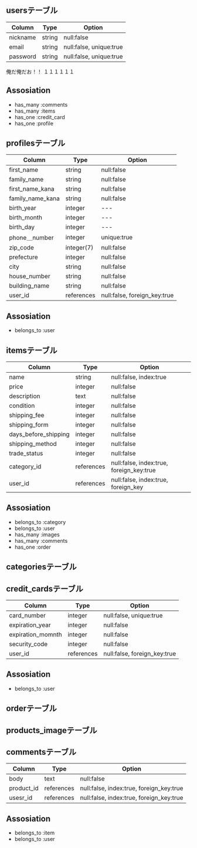 ## usersテーブル

|Column|Type|Option|
|------|----|------|
|nickname|string|null:false|
|email|string|null:false, unique:true|
|password|string|null:false, unique:true|





俺だ俺だお！！
１１１１１１
## Assosiation
- has_many :comments
- has_many :items
- has_one :credit_card
- has_one :profile

## profilesテーブル

|Column|Type|Option|
|------|----|------|
|first_name|string|null:false|
|family_name|string|null:false|
|first_name_kana|string|null:false|
|family_name_kana|string|null:false|
|birth_year|integer|---|
|birth_month|integer|---|
|birth_day|integer|---|
|phone＿number|integer|unique:true|
|zip_code|integer(7)|null:false|
|prefecture|integer|null:false|
|city|string|null:false|
|house_number|string|null:false|
|building_name|string|null:false|
|user_id|references|null:false, foreign_key:true|

## Assosiation
- belongs_to :user

## itemsテーブル

|Column|Type|Option|
|------|----|------|
|name|string|null:false, index:true|
|price|integer|null:false|
|description|text|null:false|
|condition|integer|null:false|
|shipping_fee|integer|null:false|
|shipping_form|integer|null:false|
|days_before_shipping|integer|null:false|
|shipping_method|integer|null:false|
|trade_status|integer|null:false|
|category_id|references|null:false, index:true, foreign_key:true|
|user_id|references|null:false, index:true, foreign_key|

## Assosiation
- belongs_to :category
- belongs_to :user
- has_many :images
- has_many :comments
- has_one :order

## categoriesテーブル

## credit_cardsテーブル

|Column|Type|Option|
|------|----|------|
|card_number|integer|null:false, unique:true|
|expiration_year|integer|null:false|
|expiration_momnth|integer|null:false|
|security_code|integer|null:false|
|user_id|references|null:false, foreign_key:true|

## Assosiation
- belongs_to :user

## orderテーブル

## products_imageテーブル

## commentsテーブル
|Column|Type|Option|
|------|----|------|
|body|text|null:false|
|product_id|references|null:false, index:true, foreign_key:true|
|usesr_id|references|null:false, index:true, foreign_key:true|

## Assosiation
- belongs_to :item
- belongs_to :user